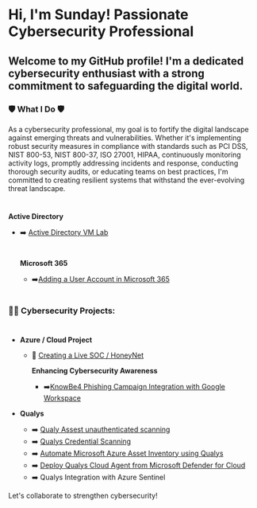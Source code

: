# Hi, I'm Sunday! Passionate Cybersecurity Professional

## Welcome to my GitHub profile! I'm a dedicated cybersecurity enthusiast with a strong commitment to safeguarding the digital world.

### 🛡️ What I Do 🛡️

As a cybersecurity professional, my goal is to fortify the digital landscape against emerging threats and vulnerabilities. Whether it's implementing robust security measures in compliance with standards such as PCI DSS, NIST 800-53, NIST 800-37, ISO 27001, HIPAA, continuously monitoring activity logs, promptly addressing incidents and response, conducting thorough security audits, or educating teams on best practices, I'm committed to creating resilient systems that withstand the ever-evolving threat landscape.

#
**Active Directory**

- ➡️ [Active Directory VM Lab](https://github.com/sunny4lab-project/Active-Directory-VM-Lab)
      
  # 
   **Microsoft 365**
     
  - ➡️[Adding a User Account in Microsoft 365](https://github.com/sunny4lab-project/Adding-A-User-Account-in-Microsoft-365t/blob/main/README.md)
 
    
#

### 👨‍💻 Cybersecurity Projects:
#
- **Azure / Cloud Project**
  - 🍯 [Creating a Live SOC / HoneyNet](https://github.com/sunny4lab-project/Cloud-SOC-Azure-)

  
     **Enhancing Cybersecurity Awareness**
     - ➡️[KnowBe4 Phishing Campaign Integration with Google Workspace](https://github.com/sunny4lab-project/Enhancing-Cybersecurity-Awareness-KnowBe4-Phishing-Campaign-with-Google-Workspace)


- **Qualys**
   - ➡️ [Qualy Assest unauthenticated scanning ](https://github.com/sunny4lab-project/Qualys-Asset-Scanning.)
   - ➡️ [Qualys Credential Scanning](https://github.com/sunny4lab-project/Qualys-Credential-Scanning-) 
   - ➡️ [Automate Microsoft Azure Asset Inventory using Qualys](https://github.com/sunny4lab-project/-Automate-Microsoft-Azure-Asset-Inventory-using-Qualys)
   - ➡️ [Deploy Qualys Cloud Agent from Microsoft Defender for Cloud](https://github.com/sunny4lab-project/Deploy-Qualys-Cloud-Agent-from-Microsoft-Defender-for-Cloud)
   - ➡️ Qualys Integration with Azure Sentinel
     
    



Let's collaborate to strengthen cybersecurity!
